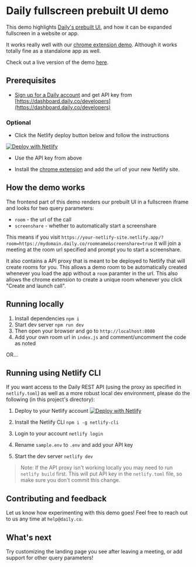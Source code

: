 # Daily fullscreen prebuilt UI demo

This demo highlights [Daily's prebuilt UI](https://www.daily.co/blog/prebuilt-ui/), and how it can be expanded fullscreen in a website or app.

It works really well with our [chrome extension demo](https://github.com/daily-demos/screenshare-chrome-ext). Although it works totally fine as a standalone app as well.

Check out a live version of the demo [here](https://fullscreen-prebuilt-ui.netlify.app/).

## Prerequisites

- [Sign up for a Daily account](https://dashboard.daily.co/signup) and get API key from [https://dashboard.daily.co/developers](https://dashboard.daily.co/developers)

### Optional

- Click the Netlify deploy button below and follow the instructions

[![Deploy with Netlify](https://www.netlify.com/img/deploy/button.svg)](https://app.netlify.com/start/deploy?repository=https://github.com/daily-demos/fullscreen-prebuilt-ui)

- Use the API key from above

- Install the [chrome extension](https://github.com/daily-demos/screenshare-chrome-ext) and add the url of your new Netlify site.

## How the demo works

The frontend part of this demo renders our prebuilt UI in a fullscreen iframe and looks for two query parameters:

- `room` - the url of the call
- `screenshare` - whether to automatically start a screenshare

This means if you visit `https://your-netlify-site.netlify.app/?room=https://mydomain.daily.co/roomname&screenshare=true` it will join a meeting at the room url specified and prompt you to start a screenshare.

It also contains a API proxy that is meant to be deployed to Netlify that will create rooms for you. This allows a demo room to be automatically created whenever you load the app without a `room` paramter in the url. This also allows the chrome extension to create a unique room whenever you click "Create and launch call".

## Running locally

1. Install dependencies `npm i`
2. Start dev server `npm run dev`
3. Then open your browser and go to `http://localhost:8080`
4. Add your own room url in `index.js` and comment/uncomment the code as noted

OR...

## Running using Netlify CLI

If you want access to the Daily REST API (using the proxy as specified in `netlify.toml`) as well as a more robust local dev environment, please do the following (in this project's directory):

1. Deploy to your Netlify account
   [![Deploy with Netlify](https://www.netlify.com/img/deploy/button.svg)](https://app.netlify.com/start/deploy?repository=https://github.com/daily-demos/fullscreen-prebuilt-ui)

2. Install the Netlify CLI `npm i -g netlify-cli`
3. Login to your account `netlify login`
4. Rename `sample.env` to `.env` and add your API key
5. Start the dev server `netlify dev`

> Note: If the API proxy isn't working locally you may need to run `netlify build` first. This will put API key in the `netlify.toml` file, so make sure you don't commit this change.

## Contributing and feedback

Let us know how experimenting with this demo goes! Feel free to reach out to us any time at `help@daily.co`.

## What's next

Try customizing the landing page you see after leaving a meeting, or add support for other query parameters!
